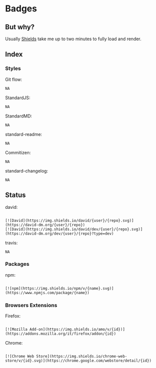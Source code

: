 # Badges

## But why?

Usually [Shields](https://shields.io) take me up to two minutes to fully load and render.

## Index

### Styles

Git flow:
```
NA
```

StandardJS:
```
NA
```

StandardMD:
```
NA
```

standard-readme:
```
NA
```

Commitizen:
```
NA
```

standard-changelog:
```
NA
```

## Status

david:
```

[![David](https://img.shields.io/david/{user}/{repo}.svg)](https://david-dm.org/{user}/{repo})
[![David](https://img.shields.io/david/dev/{user}/{repo}.svg)](https://david-dm.org/dev/{user}/{repo}?type=dev)

```

travis:
```
NA
```

### Packages

npm:
```

[![npm](https://img.shields.io/npm/v/{name}.svg)](https://www.npmjs.com/package/{name})

```

### Browsers Extensions

Firefox:
```

[![Mozilla Add-on](https://img.shields.io/amo/v/{id})](https://addons.mozilla.org/it/firefox/addon/{id})

```

Chrome:
```

[![Chrome Web Store](https://img.shields.io/chrome-web-store/v/{id}.svg)](https://chrome.google.com/webstore/detail/{id})

```
